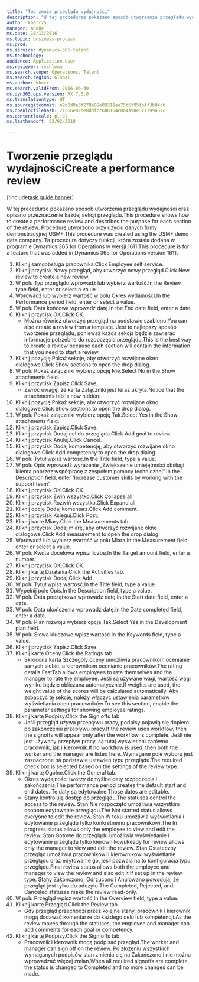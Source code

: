 ```yaml
--- 
title: "Tworzenie przeglądu wydajności"
description: "W tej procedurze pokazano sposób utworzenia przeglądu wydajności oraz opisano przeznaczenie każdej sekcji przeglądu."
author: kherr75
manager: AnnBe
ms.date: 10/13/2016
ms.topic: business-process
ms.prod: 
ms.service: dynamics-365-talent
ms.technology: 
audience: Application User
ms.reviewer: rschloma
ms.search.scope: Operations, Talent
ms.search.region: Global
ms.author: kherr
ms.search.validFrom: 2016-06-30
ms.dyn365.ops.version: AX 7.0.0
ms.translationtype: HT
ms.sourcegitcommit: a9d0d9a3f278a09e89311ee75b6f95fb4f3b04cb
ms.openlocfilehash: 21366e82be8ddfcc608164c0a4a98e321799a67c
ms.contentlocale: pl-pl
ms.lasthandoff: 02/02/2018

---
```

# <a name="create-a-performance-review"></a><span data-ttu-id="0f00a-103">Tworzenie przeglądu wydajności</span><span class="sxs-lookup"><span data-stu-id="0f00a-103">Create a performance review</span></span>

[!include[task guide banner](../../includes/task-guide-banner.md)]

<span data-ttu-id="0f00a-104">W tej procedurze pokazano sposób utworzenia przeglądu wydajności oraz opisano przeznaczenie każdej sekcji przeglądu.</span><span class="sxs-lookup"><span data-stu-id="0f00a-104">This procedure shows how to create a performance review and describes the purpose for each section of the review.</span></span> <span data-ttu-id="0f00a-105">Procedurę utworzono przy użyciu danych firmy demonstracyjnej USMF.</span><span class="sxs-lookup"><span data-stu-id="0f00a-105">This procedure was created using the USMF demo data company.</span></span> <span data-ttu-id="0f00a-106">Ta procedura dotyczy funkcji, która została dodana w programie Dynamics 365 for Operations w wersji 1611.</span><span class="sxs-lookup"><span data-stu-id="0f00a-106">This procedure is for a feature that was added in Dynamics 365 for Operations version 1611.</span></span>

1. <span data-ttu-id="0f00a-107">Kliknij samoobsługa pracownika.</span><span class="sxs-lookup"><span data-stu-id="0f00a-107">Click Employee self service.</span></span>
2. <span data-ttu-id="0f00a-108">Kliknij przycisk Nowy przegląd, aby utworzyć nowy przegląd.</span><span class="sxs-lookup"><span data-stu-id="0f00a-108">Click New review to create a new review.</span></span>
3. <span data-ttu-id="0f00a-109">W polu Typ przeglądu wprowadź lub wybierz wartość.</span><span class="sxs-lookup"><span data-stu-id="0f00a-109">In the Review type field, enter or select a value.</span></span>
4. <span data-ttu-id="0f00a-110">Wprowadź lub wybierz wartość w polu Okres wydajności.</span><span class="sxs-lookup"><span data-stu-id="0f00a-110">In the Performance period field, enter or select a value.</span></span>
5. <span data-ttu-id="0f00a-111">W polu Data końcowa wprowadź datę.</span><span class="sxs-lookup"><span data-stu-id="0f00a-111">In the End date field, enter a date.</span></span>
6. <span data-ttu-id="0f00a-112">Kliknij przycisk OK.</span><span class="sxs-lookup"><span data-stu-id="0f00a-112">Click OK.</span></span>
    * <span data-ttu-id="0f00a-113">Można również utworzyć przegląd na podstawie szablonu.</span><span class="sxs-lookup"><span data-stu-id="0f00a-113">You can also create a review from a template.</span></span> <span data-ttu-id="0f00a-114">Jest to najlepszy sposób tworzenie przeglądu, ponieważ każda sekcja będzie zawierać informacje potrzebne do rozpoczęcia przeglądu.</span><span class="sxs-lookup"><span data-stu-id="0f00a-114">This is the best way to create a review because each section will contain the information that you need to start a review.</span></span>  
7. <span data-ttu-id="0f00a-115">Kliknij pozycję Pokaż sekcje, aby otworzyć rozwijane okno dialogowe.</span><span class="sxs-lookup"><span data-stu-id="0f00a-115">Click Show sections to open the drop dialog.</span></span>
8. <span data-ttu-id="0f00a-116">W polu Pokaż załączniki wybierz opcję Nie.</span><span class="sxs-lookup"><span data-stu-id="0f00a-116">Select No in the Show attachments field.</span></span>
9. <span data-ttu-id="0f00a-117">Kliknij przycisk Zapisz.</span><span class="sxs-lookup"><span data-stu-id="0f00a-117">Click Save.</span></span>
    * <span data-ttu-id="0f00a-118">Zwróć uwagę, że karta Załączniki jest teraz ukryta.</span><span class="sxs-lookup"><span data-stu-id="0f00a-118">Notice that the attachments tab is now hidden.</span></span>  
10. <span data-ttu-id="0f00a-119">Kliknij pozycję Pokaż sekcje, aby otworzyć rozwijane okno dialogowe.</span><span class="sxs-lookup"><span data-stu-id="0f00a-119">Click Show sections to open the drop dialog.</span></span>
11. <span data-ttu-id="0f00a-120">W polu Pokaż załączniki wybierz opcję Tak.</span><span class="sxs-lookup"><span data-stu-id="0f00a-120">Select Yes in the Show attachments field.</span></span>
12. <span data-ttu-id="0f00a-121">Kliknij przycisk Zapisz.</span><span class="sxs-lookup"><span data-stu-id="0f00a-121">Click Save.</span></span>
13. <span data-ttu-id="0f00a-122">Kliknij przycisk Dodaj cel do przeglądu.</span><span class="sxs-lookup"><span data-stu-id="0f00a-122">Click Add goal to review.</span></span>
14. <span data-ttu-id="0f00a-123">Kliknij przycisk Anuluj.</span><span class="sxs-lookup"><span data-stu-id="0f00a-123">Click Cancel.</span></span>
15. <span data-ttu-id="0f00a-124">Kliknij przycisk Dodaj kompetencję, aby otworzyć rozwijane okno dialogowe.</span><span class="sxs-lookup"><span data-stu-id="0f00a-124">Click Add competency to open the drop dialog.</span></span>
16. <span data-ttu-id="0f00a-125">W polu Tytuł wpisz wartość.</span><span class="sxs-lookup"><span data-stu-id="0f00a-125">In the Title field, type a value.</span></span>
17. <span data-ttu-id="0f00a-126">W polu Opis wprowadź wyrażenie „Zwiększenie umiejętności obsługi klienta poprzez współpracę z zespołem pomocy technicznej”.</span><span class="sxs-lookup"><span data-stu-id="0f00a-126">In the Description field, enter 'Increase customer skills by working with the support team'.</span></span>
18. <span data-ttu-id="0f00a-127">Kliknij przycisk OK.</span><span class="sxs-lookup"><span data-stu-id="0f00a-127">Click OK.</span></span>
19. <span data-ttu-id="0f00a-128">Kliknij przycisk Zwiń wszystko.</span><span class="sxs-lookup"><span data-stu-id="0f00a-128">Click Collapse all.</span></span>
20. <span data-ttu-id="0f00a-129">Kliknij przycisk Rozwiń wszystko.</span><span class="sxs-lookup"><span data-stu-id="0f00a-129">Click Expand all.</span></span>
21. <span data-ttu-id="0f00a-130">Kliknij opcję Dodaj komentarz.</span><span class="sxs-lookup"><span data-stu-id="0f00a-130">Click Add comment.</span></span>
22. <span data-ttu-id="0f00a-131">Kliknij przycisk Księguj.</span><span class="sxs-lookup"><span data-stu-id="0f00a-131">Click Post.</span></span>
23. <span data-ttu-id="0f00a-132">Kliknij kartę Miary.</span><span class="sxs-lookup"><span data-stu-id="0f00a-132">Click the Measurements tab.</span></span>
24. <span data-ttu-id="0f00a-133">Kliknij przycisk Dodaj miarę, aby otworzyć rozwijane okno dialogowe.</span><span class="sxs-lookup"><span data-stu-id="0f00a-133">Click Add measurement to open the drop dialog.</span></span>
25. <span data-ttu-id="0f00a-134">Wprowadź lub wybierz wartość w polu Miara.</span><span class="sxs-lookup"><span data-stu-id="0f00a-134">In the Measurement field, enter or select a value.</span></span>
26. <span data-ttu-id="0f00a-135">W polu Kwota docelowa wpisz liczbę.</span><span class="sxs-lookup"><span data-stu-id="0f00a-135">In the Target amount field, enter a number.</span></span>
27. <span data-ttu-id="0f00a-136">Kliknij przycisk OK.</span><span class="sxs-lookup"><span data-stu-id="0f00a-136">Click OK.</span></span>
28. <span data-ttu-id="0f00a-137">Kliknij kartę Działania.</span><span class="sxs-lookup"><span data-stu-id="0f00a-137">Click the Activities tab.</span></span>
29. <span data-ttu-id="0f00a-138">Kliknij przycisk Dodaj.</span><span class="sxs-lookup"><span data-stu-id="0f00a-138">Click Add.</span></span>
30. <span data-ttu-id="0f00a-139">W polu Tytuł wpisz wartość.</span><span class="sxs-lookup"><span data-stu-id="0f00a-139">In the Title field, type a value.</span></span>
31. <span data-ttu-id="0f00a-140">Wypełnij pole Opis.</span><span class="sxs-lookup"><span data-stu-id="0f00a-140">In the Description field, type a value.</span></span>
32. <span data-ttu-id="0f00a-141">W polu Data początkowa wprowadź datę.</span><span class="sxs-lookup"><span data-stu-id="0f00a-141">In the Start date field, enter a date.</span></span>
33. <span data-ttu-id="0f00a-142">W polu Data ukończenia wprowadź datę.</span><span class="sxs-lookup"><span data-stu-id="0f00a-142">In the Date completed field, enter a date.</span></span>
34. <span data-ttu-id="0f00a-143">W polu Plan rozwoju wybierz opcję Tak.</span><span class="sxs-lookup"><span data-stu-id="0f00a-143">Select Yes in the Development plan field.</span></span>
35. <span data-ttu-id="0f00a-144">W polu Słowa kluczowe wpisz wartość.</span><span class="sxs-lookup"><span data-stu-id="0f00a-144">In the Keywords field, type a value.</span></span>
36. <span data-ttu-id="0f00a-145">Kliknij przycisk Zapisz.</span><span class="sxs-lookup"><span data-stu-id="0f00a-145">Click Save.</span></span>
37. <span data-ttu-id="0f00a-146">Kliknij kartę Oceny.</span><span class="sxs-lookup"><span data-stu-id="0f00a-146">Click the Ratings tab.</span></span>
    * <span data-ttu-id="0f00a-147">Skrócona karta Szczegóły oceny umożliwia pracownikom ocenianie samych siebie, a kierownikom ocenianie pracowników.</span><span class="sxs-lookup"><span data-stu-id="0f00a-147">The rating details FastTab allows employees to rate themselves and the manager to rate the employee.</span></span> <span data-ttu-id="0f00a-148">Jeśli są używane wagi, wartość wagi wyniku będzie obliczana automatycznie.</span><span class="sxs-lookup"><span data-stu-id="0f00a-148">If weights are used, the weight value of the scores will be calculated automatically.</span></span>    <span data-ttu-id="0f00a-149">Aby zobaczyć tę sekcję, należy włączyć ustawienia parametrów wyświetlania ocen pracowników.</span><span class="sxs-lookup"><span data-stu-id="0f00a-149">To see this section, enable the parameter settings for showing employee ratings.</span></span>  
38. <span data-ttu-id="0f00a-150">Kliknij kartę Podpisy.</span><span class="sxs-lookup"><span data-stu-id="0f00a-150">Click the Sign offs tab.</span></span>
    * <span data-ttu-id="0f00a-151">Jeśli przegląd używa przepływu pracy, podpisy pojawią się dopiero po zakończeniu przepływu pracy.</span><span class="sxs-lookup"><span data-stu-id="0f00a-151">If the review uses workflow, then the signoffs will appear only after the workflow is complete.</span></span> <span data-ttu-id="0f00a-152">Jeśli nie jest używany przepływ pracy, są tutaj wyświetlani zarówno pracownik, jak i kierownik.</span><span class="sxs-lookup"><span data-stu-id="0f00a-152">If no workflow is used, then both the worker and the manager are listed here.</span></span> <span data-ttu-id="0f00a-153">Wymagane pole wyboru jest zaznaczone na podstawie ustawień typu przeglądu.</span><span class="sxs-lookup"><span data-stu-id="0f00a-153">The required check box is selected based on the settings of the review type.</span></span>  
39. <span data-ttu-id="0f00a-154">Kliknij kartę Ogólne.</span><span class="sxs-lookup"><span data-stu-id="0f00a-154">Click the General tab.</span></span>
    * <span data-ttu-id="0f00a-155">Okres wydajności tworzy domyślne daty rozpoczęcia i zakończenia.</span><span class="sxs-lookup"><span data-stu-id="0f00a-155">The performance period creates the default start and end dates.</span></span> <span data-ttu-id="0f00a-156">Te daty są edytowalne.</span><span class="sxs-lookup"><span data-stu-id="0f00a-156">Those dates are editable.</span></span>  
    * <span data-ttu-id="0f00a-157">Stany kontrolują dostęp do przeglądu.</span><span class="sxs-lookup"><span data-stu-id="0f00a-157">The statuses control the access to the review.</span></span> <span data-ttu-id="0f00a-158">Stan Nie rozpoczęto umożliwia wszystkim osobom edytowanie przeglądu.</span><span class="sxs-lookup"><span data-stu-id="0f00a-158">The Not started status allows everyone to edit the review.</span></span> <span data-ttu-id="0f00a-159">Stan W toku umożliwia wyświetlania i edytowanie przeglądu tylko konkretnemu pracownikowi.</span><span class="sxs-lookup"><span data-stu-id="0f00a-159">The In progress status allows only the employee to view and edit the review.</span></span> <span data-ttu-id="0f00a-160">Stan Gotowe do przeglądu umożliwia wyświetlanie i edytowanie przeglądu tylko kierownikowi.</span><span class="sxs-lookup"><span data-stu-id="0f00a-160">Ready for review allows only the manager to view and edit the review.</span></span> <span data-ttu-id="0f00a-161">Stan Ostateczny przegląd umożliwia pracownikowi i kierownikowi wyświetlanie przeglądu oraz edytowanie go, jeśli pozwala na to konfiguracja typu przeglądu.</span><span class="sxs-lookup"><span data-stu-id="0f00a-161">Final review status allows both the employee and manager to view the review and also edit it if set up in the review type.</span></span> <span data-ttu-id="0f00a-162">Stany Zakończono, Odrzucono i Anulowano powodują, że przegląd jest tylko do odczytu.</span><span class="sxs-lookup"><span data-stu-id="0f00a-162">The Completed, Rejected, and Canceled statuses make the review read-only.</span></span>  
40. <span data-ttu-id="0f00a-163">W polu Przegląd wpisz wartość.</span><span class="sxs-lookup"><span data-stu-id="0f00a-163">In the Overview field, type a value.</span></span>
41. <span data-ttu-id="0f00a-164">Kliknij kartę Przegląd.</span><span class="sxs-lookup"><span data-stu-id="0f00a-164">Click the Review tab.</span></span>
    * <span data-ttu-id="0f00a-165">Gdy przegląd przechodzi przez kolejne stany, pracownik i kierownik mogą dodawać komentarze do każdego celu lub kompetencji.</span><span class="sxs-lookup"><span data-stu-id="0f00a-165">As the review moves through the statuses, the employee and manager can add comments for each goal or competency.</span></span>  
42. <span data-ttu-id="0f00a-166">Kliknij kartę Podpisy.</span><span class="sxs-lookup"><span data-stu-id="0f00a-166">Click the Sign offs tab.</span></span>
    * <span data-ttu-id="0f00a-167">Pracownik i kierownik mogą podpisać przegląd.</span><span class="sxs-lookup"><span data-stu-id="0f00a-167">The worker and manager can sign off on the review.</span></span> <span data-ttu-id="0f00a-168">Po złożeniu wszystkich wymaganych podpisów stan zmienia się na Zakończono i nie można wprowadzać więcej zmian.</span><span class="sxs-lookup"><span data-stu-id="0f00a-168">When all required signoffs are complete, the status is changed to Completed and no more changes can be made.</span></span>  


